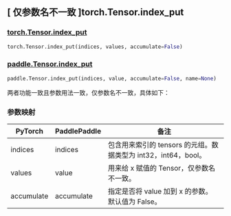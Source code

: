 ## [ 仅参数名不一致 ]torch.Tensor.index_put
### [torch.Tensor.index_put](https://pytorch.org/docs/stable/generated/torch.Tensor.index_put.html?highlight=index_put#torch.Tensor.index_put)

```python
torch.Tensor.index_put(indices, values, accumulate=False)
```

### [paddle.Tensor.index_put](https://pytorch.org/docs/stable/generated/torch.Tensor.index_put.html?highlight=index_put#torch.Tensor.index_put)

```python
paddle.Tensor.index_put(indices, value, accumulate=False, name=None)
```

两者功能一致且参数用法一致，仅参数名不一致，具体如下：

### 参数映射

| PyTorch       | PaddlePaddle | 备注                                                   |
| ------------- | ------------ | ------------------------------------------------------ |
| indices | indices | 包含用来索引的 tensors 的元组。数据类型为 int32，int64，bool。 |
| values | value | 用来给 x 赋值的 Tensor，仅参数名不一致。  |
| accumulate | accumulate | 指定是否将 value 加到 x 的参数。 默认值为 False。 |
